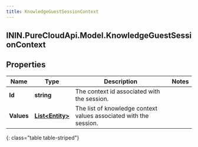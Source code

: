 ```yaml
---
title: KnowledgeGuestSessionContext
---
```

## ININ.PureCloudApi.Model.KnowledgeGuestSessionContext

## Properties

|Name | Type | Description | Notes|
|------------ | ------------- | ------------- | -------------|
| **Id** | **string** | The context id associated with the session. | |
| **Values** | [**List&lt;Entity&gt;**](Entity.html) | The list of knowledge context values associated with the session. | |
{: class="table table-striped"}


